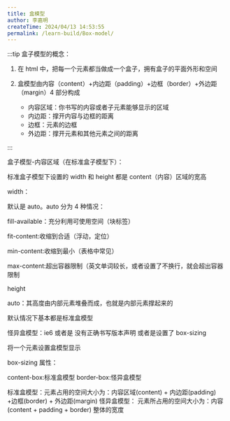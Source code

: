 ```yaml
---
title: 盒模型
author: 李嘉明
createTime: 2024/04/13 14:53:55
permalink: /learn-build/Box-model/
---
```


:::tip
盒子模型的概念：

1. 在 html 中，把每一个元素都当做成一个盒子，拥有盒子的平面外形和空间
2. 盒模型由内容（content）+内边距（padding）+边框（border）+外边距（margin）4 部分构成

   - 内容区域：你书写的内容或者子元素能够显示的区域
   - 内边距：撑开内容与边框的距离
   - 边框：元素的边框
   - 外边距：撑开元素和其他元素之间的距离

:::

盒子模型-内容区域（在标准盒子模型下）：

标准盒子模型下设置的 width 和 height 都是 content（内容）区域的宽高

width：

默认是 auto。auto 分为 4 种情况：

fill-available：充分利用可使用空间（块标签）

fit-content:收缩到合适（浮动，定位）

min-content:收缩到最小（表格中常见）

max-content:超出容器限制（英文单词较长，或者设置了不换行，就会超出容器限制

height

auto：其高度由内部元素堆叠而成，也就是内部元素撑起来的

默认情况下基本都是标准盒模型

怪异盒模型：ie6 或者是 没有正确书写版本声明 或者是设置了 box-sizing

将一个元素设置盒模型显示

box-sizing 属性：

content-box:标准盒模型
border-box:怪异盒模型

标准盒模型：元素占用的空间大小为：内容区域(content) + 内边距(padding) +边框(border) + 外边距(margin)
怪异盒模型： 元素所占用的空间大小为：内容(content + padding + border) 整体的宽度
